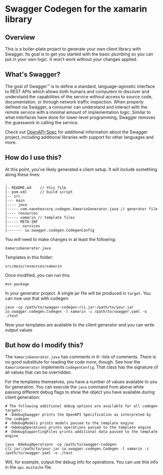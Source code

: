 # Swagger Codegen for the xamarin library

## Overview
This is a boiler-plate project to generate your own client library with Swagger.  Its goal is
to get you started with the basic plumbing so you can put in your own logic.  It won't work without
your changes applied.

## What's Swagger?
The goal of Swagger™ is to define a standard, language-agnostic interface to REST APIs which allows both humans and computers to discover and understand the capabilities of the service without access to source code, documentation, or through network traffic inspection. When properly defined via Swagger, a consumer can understand and interact with the remote service with a minimal amount of implementation logic. Similar to what interfaces have done for lower-level programming, Swagger removes the guesswork in calling the service.


Check out [OpenAPI-Spec](https://github.com/OAI/OpenAPI-Specification) for additional information about the Swagger project, including additional libraries with support for other languages and more. 

## How do I use this?
At this point, you've likely generated a client setup.  It will include something along these lines:

```
.
|- README.md    // this file
|- pom.xml      // build script
|-- src
|--- main
|---- java
|----- com.nanohexcorp.codegen.XamarinGenerator.java // generator file
|---- resources
|----- xamarin // template files
|----- META-INF
|------ services
|------- io.swagger.codegen.CodegenConfig
```

You _will_ need to make changes in at least the following:

`XamarinGenerator.java`

Templates in this folder:

`src/main/resources/xamarin`

Once modified, you can run this:

```
mvn package
```

In your generator project.  A single jar file will be produced in `target`.  You can now use that with codegen:

```
java -cp /path/to/swagger-codegen-cli.jar:/path/to/your.jar io.swagger.codegen.Codegen -l xamarin -i /path/to/swagger.yaml -o ./test
```

Now your templates are available to the client generator and you can write output values

## But how do I modify this?
The `XamarinGenerator.java` has comments in it--lots of comments.  There is no good substitute
for reading the code more, though.  See how the `XamarinGenerator` implements `CodegenConfig`.
That class has the signature of all values that can be overridden.

For the templates themselves, you have a number of values available to you for generation.
You can execute the `java` command from above while passing different debug flags to show
the object you have available during client generation:

```
# The following additional debug options are available for all codegen targets:
# -DdebugSwagger prints the OpenAPI Specification as interpreted by the codegen
# -DdebugModels prints models passed to the template engine
# -DdebugOperations prints operations passed to the template engine
# -DdebugSupportingFiles prints additional data passed to the template engine

java -DdebugOperations -cp /path/to/swagger-codegen-cli.jar:/path/to/your.jar io.swagger.codegen.Codegen -l xamarin -i /path/to/swagger.yaml -o ./test
```

Will, for example, output the debug info for operations.  You can use this info
in the `api.mustache` file.